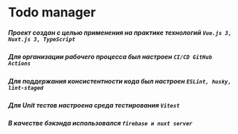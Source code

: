 # Todo manager
##### Проект создан с целью применения на практике технологий ```Vue.js 3, Nuxt.js 3, TypeScript```
##### Для организации рабочего процесса был настроен ```CI/CD GitHub Actions```
##### Для поддержания консистентности кода был настроен ```ESLint, husky, lint-staged```
##### Для Unit тестов настроена среда тестирования ```Vitest```
##### В качестве бэкэнда использовался ```firebase и nuxt server```